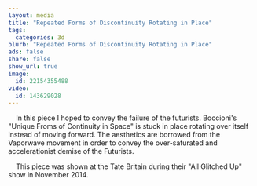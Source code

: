 ```yaml
---
layout: media
title: "Repeated Forms of Discontinuity Rotating in Place"
tags:
  categories: 3d
blurb: "Repeated Forms of Discontinuity Rotating in Place"
ads: false
share: false
show_url: true
image:
  id: 22154355488
video:
  id: 143629028
---
```


&nbsp; &nbsp; In this piece I hoped to convey the failure of the futurists. Boccioni's "Unique Froms of Continuity in Space" is stuck in place rotating over itself instead of moving forward. The aesthetics are borrowed from the Vaporwave movement in order to convey the over-saturated and accelerationist demise of the Futurists.

&nbsp; &nbsp; This piece was shown at the Tate Britain during their "All Glitched Up" show in November 2014.